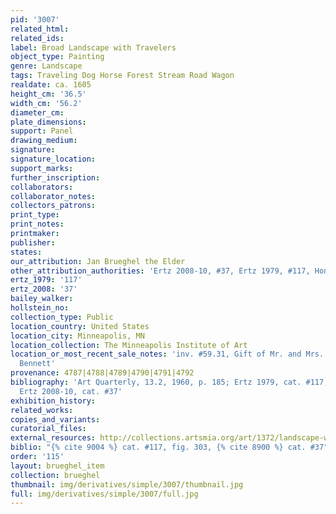 ```yaml
---
pid: '3007'
related_html: 
related_ids: 
label: Broad Landscape with Travelers
object_type: Painting
genre: Landscape
tags: Traveling Dog Horse Forest Stream Road Wagon
realdate: ca. 1605
height_cm: '36.5'
width_cm: '56.2'
diameter_cm: 
plate_dimensions: 
support: Panel
drawing_medium: 
signature: 
signature_location: 
support_marks: 
further_inscription: 
collaborators: 
collaborator_notes: 
collectors_patrons: 
print_type: 
print_notes: 
printmaker: 
publisher: 
states: 
our_attribution: Jan Brueghel the Elder
other_attribution_authorities: 'Ertz 2008-10, #37, Ertz 1979, #117, Honig database'
ertz_1979: '117'
ertz_2008: '37'
bailey_walker: 
hollstein_no: 
collection_type: Public
location_country: United States
location_city: Minneapolis, MN
location_collection: The Minneapolis Institute of Art
location_or_most_recent_sale_notes: 'inv. #59.31, Gift of Mr. and Mrs. Theodore W.
  Bennett'
provenance: 4787|4788|4789|4790|4791|4792
bibliography: 'Art Quarterly, 13.2, 1960, p. 185; Ertz 1979, cat. #117, fig. 303;
  Ertz 2008-10, cat. #37'
exhibition_history: 
related_works: 
copies_and_variants: 
curatorial_files: 
external_resources: http://collections.artsmia.org/art/1372/landscape-with-peasants-jan-brueghel-the-elder
biblio: "{% cite 9004 %} cat. #117, fig. 303, {% cite 8900 %} cat. #37"
order: '115'
layout: brueghel_item
collection: brueghel
thumbnail: img/derivatives/simple/3007/thumbnail.jpg
full: img/derivatives/simple/3007/full.jpg
---
```


